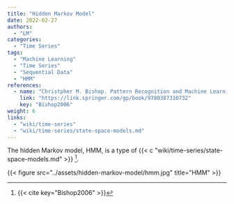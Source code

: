 ```yaml
---
title: "Hidden Markov Model"
date: 2022-02-27
authors:
  - "LM"
categories:
  - "Time Series"
tags:
  - "Machine Learning"
  - "Time Series"
  - "Sequential Data"
  - "HMM"
references:
  - name: "Christpher M. Bishop. Pattern Recognition and Machine Learning. Springer-Verlag New York; 2006."
    link: "https://link.springer.com/gp/book/9780387310732"
    key: "Bishop2006"
weight: 6
links:
  - "wiki/time-series"
  - "wiki/time-series/state-space-models.md"
---
```


The hidden Markov model, HMM, is a type of {{< c "wiki/time-series/state-space-models.md" >}} [^Bishop2006].

{{< figure src="../assets/hidden-markov-model/hmm.jpg" title="HMM" >}}



[^Bishop2006]: {{< cite key="Bishop2006" >}}